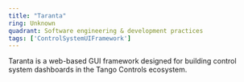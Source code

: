 ```yaml
---
title: "Taranta"
ring: Unknown
quadrant: Software engineering & development practices
tags: ['ControlSystemUIFramework']
---
```

Taranta is a web-based GUI framework designed for building control system dashboards in the Tango Controls ecosystem.
